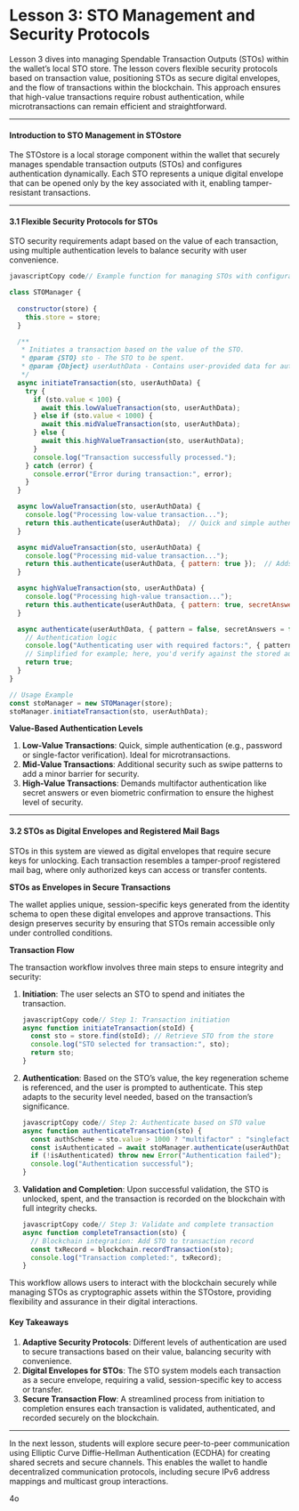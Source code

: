# Lesson 3: STO Management and Security Protocols

Lesson 3 dives into managing Spendable Transaction Outputs (STOs) within the wallet’s local STO store. The lesson covers flexible security protocols based on transaction value, positioning STOs as secure digital envelopes, and the flow of transactions within the blockchain. This approach ensures that high-value transactions require robust authentication, while microtransactions can remain efficient and straightforward.

***

#### **Introduction to STO Management in STOstore**

The STOstore is a local storage component within the wallet that securely manages spendable transaction outputs (STOs) and configures authentication dynamically. Each STO represents a unique digital envelope that can be opened only by the key associated with it, enabling tamper-resistant transactions.

***

#### **3.1 Flexible Security Protocols for STOs**

STO security requirements adapt based on the value of each transaction, using multiple authentication levels to balance security with user convenience.

```javascript
javascriptCopy code// Example function for managing STOs with configurable security levels

class STOManager {
  
  constructor(store) {
    this.store = store;
  }

  /**
   * Initiates a transaction based on the value of the STO.
   * @param {STO} sto - The STO to be spent.
   * @param {Object} userAuthData - Contains user-provided data for authentication.
   */
  async initiateTransaction(sto, userAuthData) {
    try {
      if (sto.value < 100) {
        await this.lowValueTransaction(sto, userAuthData);
      } else if (sto.value < 1000) {
        await this.midValueTransaction(sto, userAuthData);
      } else {
        await this.highValueTransaction(sto, userAuthData);
      }
      console.log("Transaction successfully processed.");
    } catch (error) {
      console.error("Error during transaction:", error);
    }
  }

  async lowValueTransaction(sto, userAuthData) {
    console.log("Processing low-value transaction...");
    return this.authenticate(userAuthData);  // Quick and simple authentication for microtransactions
  }

  async midValueTransaction(sto, userAuthData) {
    console.log("Processing mid-value transaction...");
    return this.authenticate(userAuthData, { pattern: true });  // Adds a swipe pattern
  }

  async highValueTransaction(sto, userAuthData) {
    console.log("Processing high-value transaction...");
    return this.authenticate(userAuthData, { pattern: true, secretAnswers: true }); // Multifactor authentication
  }

  async authenticate(userAuthData, { pattern = false, secretAnswers = false } = {}) {
    // Authentication logic
    console.log("Authenticating user with required factors:", { pattern, secretAnswers });
    // Simplified for example; here, you'd verify against the stored auth requirements
    return true;
  }
}

// Usage Example
const stoManager = new STOManager(store);
stoManager.initiateTransaction(sto, userAuthData);
```

**Value-Based Authentication Levels**

1. **Low-Value Transactions**: Quick, simple authentication (e.g., password or single-factor verification). Ideal for microtransactions.
2. **Mid-Value Transactions**: Additional security such as swipe patterns to add a minor barrier for security.
3. **High-Value Transactions**: Demands multifactor authentication like secret answers or even biometric confirmation to ensure the highest level of security.

***

#### **3.2 STOs as Digital Envelopes and Registered Mail Bags**

STOs in this system are viewed as digital envelopes that require secure keys for unlocking. Each transaction resembles a tamper-proof registered mail bag, where only authorized keys can access or transfer contents.

**STOs as Envelopes in Secure Transactions**

The wallet applies unique, session-specific keys generated from the identity schema to open these digital envelopes and approve transactions. This design preserves security by ensuring that STOs remain accessible only under controlled conditions.

**Transaction Flow**

The transaction workflow involves three main steps to ensure integrity and security:

1.  **Initiation**: The user selects an STO to spend and initiates the transaction.

    ```javascript
    javascriptCopy code// Step 1: Transaction initiation
    async function initiateTransaction(stoId) {
      const sto = store.find(stoId); // Retrieve STO from the store
      console.log("STO selected for transaction:", sto);
      return sto;
    }
    ```
2.  **Authentication**: Based on the STO’s value, the key regeneration scheme is referenced, and the user is prompted to authenticate. This step adapts to the security level needed, based on the transaction’s significance.

    ```javascript
    javascriptCopy code// Step 2: Authenticate based on STO value
    async function authenticateTransaction(sto) {
      const authScheme = sto.value > 1000 ? "multifactor" : "singlefactor";
      const isAuthenticated = await stoManager.authenticate(userAuthData, { scheme: authScheme });
      if (!isAuthenticated) throw new Error("Authentication failed");
      console.log("Authentication successful");
    }
    ```
3.  **Validation and Completion**: Upon successful validation, the STO is unlocked, spent, and the transaction is recorded on the blockchain with full integrity checks.

    ```javascript
    javascriptCopy code// Step 3: Validate and complete transaction
    async function completeTransaction(sto) {
      // Blockchain integration: Add STO to transaction record
      const txRecord = blockchain.recordTransaction(sto);
      console.log("Transaction completed:", txRecord);
    }
    ```

This workflow allows users to interact with the blockchain securely while managing STOs as cryptographic assets within the STOstore, providing flexibility and assurance in their digital interactions.

#### **Key Takeaways**

1. **Adaptive Security Protocols**: Different levels of authentication are used to secure transactions based on their value, balancing security with convenience.
2. **Digital Envelopes for STOs**: The STO system models each transaction as a secure envelope, requiring a valid, session-specific key to access or transfer.
3. **Secure Transaction Flow**: A streamlined process from initiation to completion ensures each transaction is validated, authenticated, and recorded securely on the blockchain.

***

In the next lesson, students will explore secure peer-to-peer communication using Elliptic Curve Diffie-Hellman Authentication (ECDHA) for creating shared secrets and secure channels. This enables the wallet to handle decentralized communication protocols, including secure IPv6 address mappings and multicast group interactions.

4o
